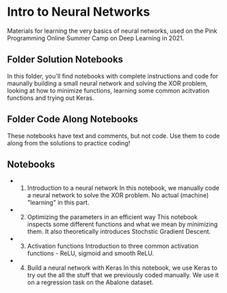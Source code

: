 # Intro to Neural Networks
Materials for learning the very basics of neural networks, used on the Pink Programming Online Summer Camp on Deep Learning in 2021.

## Folder Solution Notebooks
In this folder, you'll find notebooks with complete instructions and code for maunally building a small neural network and solving the XOR problem, looking at how to minimize functions, learning some common acitvation functions and trying out Keras.

## Folder Code Along Notebooks
These notebooks have text and comments, but not code. Use them to code along from the solutions to practice coding!

## Notebooks
* 1. Introduction to a neural network
In this notebook, we manually code a neural network to solve the XOR problem. No actual (machine) "learning" in this part.

* 2. Optimizing the parameters in an efficient way
This notebook inspects some different functions and what we mean by minimizing them. It also theoretically introduces Stochstic Gradient Descent. 

* 3. Activation functions
Introduction to three common activation functions - ReLU, sigmoid and smooth ReLU.

* 4. Build a neural network with Keras
In this notebook, we use Keras to try out the all the stuff that we previously coded manually. We use it on a regression task on the Abalone dataset.
